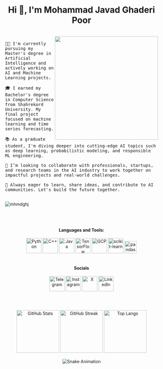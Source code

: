 <h1 align="center">Hi 👋, I'm Mohammad Javad Ghaderi Poor</h1>
<br>

<div>
   <img align="right" height="340" width="340" src="https://i.giphy.com/PjJ1cLHqLEveXysGDB.webp">
   <samp> <br>               
      🧑‍💻 I'm currently pursuing my Master's degree in Artificial Intelligence and actively working on AI and Machine Learning projects.<br><br>
      🎓 I earned my Bachelor's degree in Computer Science from Shahrekord University. My final project focused on machine learning and time series forecasting.<br><br>
      📚 As a graduate student, I'm diving deeper into cutting-edge AI topics such as deep learning, probabilistic modeling, and responsible ML engineering.<br><br>
      🤝 I’m looking to collaborate with professionals, startups, and research teams in the AI industry to work together on impactful projects and real-world challenges.<br><br>
      🌱 Always eager to learn, share ideas, and contribute to AI communities. Let's build the future together.
   </samp>
</div> <br>

<p align="left">
   <img src="https://komarev.com/ghpvc/?username=mhmdghj&label=Profile%20views&color=0e75b6&style=flat" alt="mhmdghj" />
</p>

<br><br>

<div align="center">
<h4 align="center">Languages and Tools:</h4>
<a href="https://www.python.org" target="_blank" rel="noreferrer"> <img src="https://img.icons8.com/?size=100&id=13441&format=png&color=000000" alt="Python" height="50"/></a>
<a href="https://isocpp.org" target="_blank" rel="noreferrer"> <img src="https://img.icons8.com/?size=100&id=40669&format=png&color=000000" alt="C++"  height="50"/></a>
<a href="https://www.java.com" target="_blank" rel="noreferrer"> <img src="https://img.icons8.com/?size=100&id=13679&format=png&color=000000" alt="Java"  height="50"/></a>
<a href="https://www.tensorflow.org" target="_blank" rel="noreferrer"> <img src="https://img.icons8.com/?size=100&id=n3QRpDA7KZ7P&format=png&color=000000" alt="TensorFlow"  height="50"/></a>
<a href="https://cloud.google.com" target="_blank" rel="noreferrer"> <img src="https://img.icons8.com/?size=100&id=WHRLQdbEXQ16&format=png&color=000000" alt="GCP"  height="50"/></a>
<a href="https://scikit-learn.org" target="_blank" rel="noreferrer"> <img src="https://seeklogo.com/images/S/scikit-learn-logo-8766D07E2E-seeklogo.com.png" alt="scikit-learn"  height="50"/></a>
<a href="https://pandas.pydata.org" target="_blank" rel="noreferrer"> <img src="https://pypi-camo.freetls.fastly.net/f600bfcd25689c0d5d393d9189ae33d0ef4e6551/68747470733a2f2f636861726c6573667279652e6769746875622e696f2f696d672f70616e6e6461732d6c6f676f2e6a706567" alt="pandas"  height="40"/></a>
</div>

<br>

<div align="center">
<h4 align="center">Socials</h4>
<a href="https://t.me/yourtelegram" target="_blank"><img align="center" src='https://img.icons8.com/?size=100&id=63306&format=png&color=000000' alt="Telegram"  height='50'/></a>
<a href="https://instagram.com/yourinstagram" target="_blank"><img align="center" src='https://img.icons8.com/?size=100&id=Xy10Jcu1L2Su&format=png&color=000000' alt='Instagram'  height='50'/></a>
<a href="https://x.com/yourtwitter" target="_blank"><img align="center" src='https://img.icons8.com/?size=100&id=ClbD5JTFM7FA&format=png&color=000000' alt='X'  height='50'/></a>
<a href="https://linkedin.com/in/yourlinkedin" target="_blank"><img align="center" src='https://img.icons8.com/?size=100&id=13930&format=png&color=000000' alt='LinkedIn' height='50'/></a>
</div>

<br><br>

<div align="center">
   <img src="https://github-readme-stats.vercel.app/api?username=mhmdjgh&theme=buefy&show_icons=true" height="140"  alt="GitHub Stats"/>
   <img src="https://streak-stats.demolab.com?user=mhmdjgh&theme=buefy&card_height=170" height="140" alt="GitHub Streak" />
   <img src="https://github-readme-stats.vercel.app/api/top-langs/?username=mhmdjgh&theme=buefy" height="140"  alt="Top Langs"  />
</div>

<br>

<div align="center">
   <img src="https://profile-readme-generator.com/assets/snake.svg" alt="Snake Animation" />
</div>
